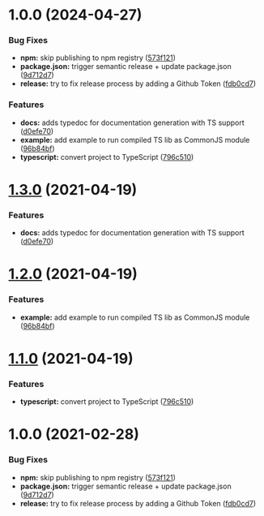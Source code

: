 # 1.0.0 (2024-04-27)


### Bug Fixes

* **npm:** skip publishing to npm registry ([573f121](https://github.com/pvnovarese/sample-nodejs-project/commit/573f12183e1721355eacab7d9c63789f83d574ed))
* **package.json:** trigger semantic release + update package.json ([9d712d7](https://github.com/pvnovarese/sample-nodejs-project/commit/9d712d7dfac81aa8de4516f130154e800df949ab))
* **release:** try to fix release process by adding a Github Token ([fdb0cd7](https://github.com/pvnovarese/sample-nodejs-project/commit/fdb0cd7ec1bf52b476b04d1afbafdf5c27960a3b))


### Features

* **docs:** adds typedoc for documentation generation with TS support ([d0efe70](https://github.com/pvnovarese/sample-nodejs-project/commit/d0efe70e333276f00995ceb6d7f59085201fa207))
* **example:** add example to run compiled TS lib as CommonJS module ([96b84bf](https://github.com/pvnovarese/sample-nodejs-project/commit/96b84bfd938294cbf6fd19e3910f1975e62adc1c))
* **typescript:** convert project to TypeScript ([796c510](https://github.com/pvnovarese/sample-nodejs-project/commit/796c510a383e4b4ab140b481ec925cf3425298f1))

# [1.3.0](https://github.com/elfrank/sample-nodejs-project/compare/v1.2.0...v1.3.0) (2021-04-19)


### Features

* **docs:** adds typedoc for documentation generation with TS support ([d0efe70](https://github.com/elfrank/sample-nodejs-project/commit/d0efe70e333276f00995ceb6d7f59085201fa207))

# [1.2.0](https://github.com/elfrank/sample-nodejs-project/compare/v1.1.0...v1.2.0) (2021-04-19)


### Features

* **example:** add example to run compiled TS lib as CommonJS module ([96b84bf](https://github.com/elfrank/sample-nodejs-project/commit/96b84bfd938294cbf6fd19e3910f1975e62adc1c))

# [1.1.0](https://github.com/elfrank/sample-nodejs-project/compare/v1.0.0...v1.1.0) (2021-04-19)


### Features

* **typescript:** convert project to TypeScript ([796c510](https://github.com/elfrank/sample-nodejs-project/commit/796c510a383e4b4ab140b481ec925cf3425298f1))

# 1.0.0 (2021-02-28)


### Bug Fixes

* **npm:** skip publishing to npm registry ([573f121](https://github.com/elfrank/simple-nodejs-app/commit/573f12183e1721355eacab7d9c63789f83d574ed))
* **package.json:** trigger semantic release + update package.json ([9d712d7](https://github.com/elfrank/simple-nodejs-app/commit/9d712d7dfac81aa8de4516f130154e800df949ab))
* **release:** try to fix release process by adding a Github Token ([fdb0cd7](https://github.com/elfrank/simple-nodejs-app/commit/fdb0cd7ec1bf52b476b04d1afbafdf5c27960a3b))
